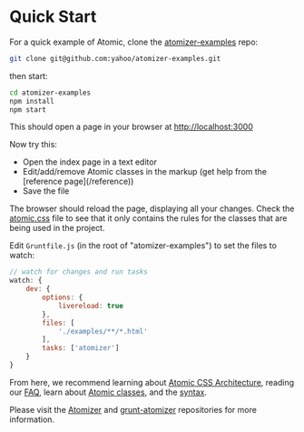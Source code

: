 # Quick Start

For a quick example of Atomic, clone the [atomizer-examples](https://github.com/yahoo/atomizer-examples) repo:

```bash
git clone git@github.com:yahoo/atomizer-examples.git
```

then start:

```bash
cd atomizer-examples
npm install
npm start
```

This should open a page in your browser at [http://localhost:3000](http://localhost:3000)

Now try this:

<ul class="ul-list">
    <li>Open the index page in a text editor</li>
    <li>Edit/add/remove Atomic classes in the markup (get help from the [reference page](/reference))</li>
    <li>Save the file</li>
</ul>

The browser should reload the page, displaying all your changes. Check the [atomic.css](http://localhost:3000/css/atomic.css) file to see that it only contains the rules for the classes that are being used in the project.

Edit `Gruntfile.js` (in the root of &quot;atomizer-examples&quot;) to set the files to watch:

```javascript
// watch for changes and run tasks
watch: {
    dev: {
        options: {
            livereload: true
        },
        files: [
            './examples/**/*.html'
        ],
        tasks: ['atomizer']
    }
}
```

From here, we recommend learning about [Atomic CSS Architecture](/thinking-in-atomic.html), reading our [FAQ](http://localhost:3000/frequently-asked-questions.html), learn about [Atomic classes](/guides/atomic-classes.html), and the [syntax](/guides/syntax.html).

Please visit the [Atomizer](https://github.com/yahoo/atomizer) and [grunt-atomizer](https://github.com/yahoo/grunt-atomizer) repositories for more information.

